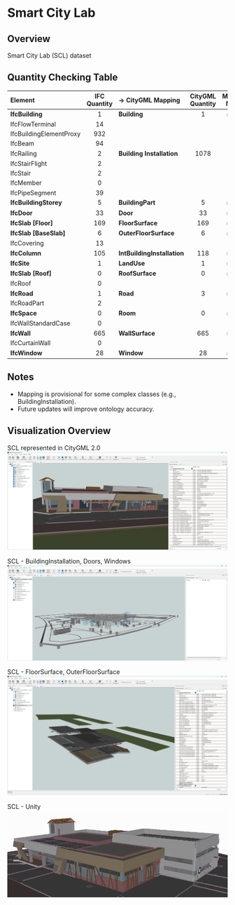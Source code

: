 # Smart City Lab

## Overview
Smart City Lab (SCL) dataset

## Quantity Checking Table
| Element                   | IFC Quantity | → CityGML Mapping          | CityGML Quantity | Mapping Match |
|:--------------------------|:------------:|:---------------------------|:----------------:|:-------------:|
| **IfcBuilding**           | 1            | **Building**               | 1                | ✅ Yes       |
| IfcFlowTerminal           | 14           |                            |                  |               |
| IfcBuildingElementProxy   | 932          |                            |                  |               |
| IfcBeam                   | 94           |                            |                  |               |
| IfcRailing                | 2            | **Building Installation**  | 1078             | ❌ No        |
| IfcStairFlight            | 2            |                            |                  |               |
| IfcStair                  | 2            |                            |                  |               |
| IfcMember                 | 0            |                            |                  |               |
| IfcPipeSegment            | 39           |                            |                  |               |
| **IfcBuildingStorey**     | 5            | **BuildingPart**           | 5                | ✅ Yes       |
| **IfcDoor**               | 33           | **Door**                   | 33               | ✅ Yes       |
| **IfcSlab [Floor]**       | 169          | **FloorSurface**           | 169              | ✅ Yes       |
| **IfcSlab [BaseSlab]**    | 6            | **OuterFloorSurface**      | 6                | ✅ Yes       |
| IfcCovering               | 13           |                            |                  |               |
| **IfcColumn**             | 105          | **IntBuildingInstallation**| 118              | ✅ Yes       |
| **IfcSite**               | 1            | **LandUse**                | 1                | ✅ Yes       |
| **IfcSlab [Roof]**        | 0            | **RoofSurface**            | 0                | ✅ Yes       |
| IfcRoof                   | 0            |                            |                  |               |
| **IfcRoad**               | 1            | **Road**                   | 3                | ✅ Yes       |
| IfcRoadPart               | 2            |                            |                  |               |
| **IfcSpace**              | 0            | **Room**                   | 0                | ✅ Yes       |
| IfcWallStandardCase       | 0            |                            |                  |               |
| **IfcWall**               | 665          | **WallSurface**            | 665              | ✅ Yes       |
| IfcCurtainWall            | 0            |                            |                  |               |
| **IfcWindow**             | 28           | **Window**                 | 28               | ✅ Yes       |



## Notes
- Mapping is provisional for some complex classes (e.g., BuildingInstallation).
- Future updates will improve ontology accuracy.

## Visualization Overview

SCL represented in CityGML 2.0
![SmartCityLab-Overview](/Images/smartcitylab-citygml.png "SmartCityLab")

SCL - BuildingInstallation, Doors, Windows
![SmartCityLab-Overview](/Images/smartcitylab-bldgInstallation-window-door.png "SmartCityLab")

SCL - FloorSurface, OuterFloorSurface
![SmartCityLab-Overview](/Images/smartcitylab-floor-outerfloor.png "SmartCityLab")

SCL - Unity <br>
![SmartCityLab-Overview](/Images/smartcitylab-unity.png "SmartCityLab")
